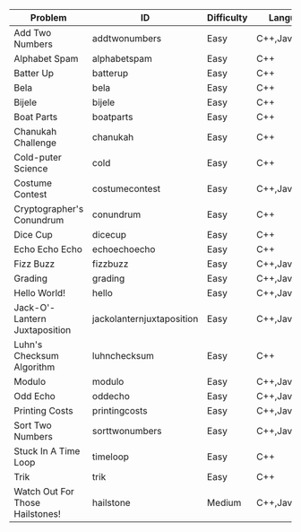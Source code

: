 Problem|ID|Difficulty|Languages
---|---|---|---
Add Two Numbers|addtwonumbers|Easy|C++,Java,Python
Alphabet Spam|alphabetspam|Easy|C++
Batter Up|batterup|Easy|C++
Bela|bela|Easy|C++
Bijele|bijele|Easy|C++
Boat Parts|boatparts|Easy|C++
Chanukah Challenge|chanukah|Easy|C++
Cold-puter Science|cold|Easy|C++
Costume Contest|costumecontest|Easy|C++,Java
Cryptographer's Conundrum|conundrum|Easy|C++
Dice Cup|dicecup|Easy|C++
Echo Echo Echo|echoechoecho|Easy|C++
Fizz Buzz|fizzbuzz|Easy|C++,Java
Grading|grading|Easy|C++,Java,Python
Hello World!|hello|Easy|C++,Java,Python
Jack-O'-Lantern Juxtaposition|jackolanternjuxtaposition|Easy|C++,Java,Python
Luhn's Checksum Algorithm|luhnchecksum|Easy|C++
Modulo|modulo|Easy|C++,Java,Python
Odd Echo|oddecho|Easy|C++,Java
Printing Costs|printingcosts|Easy|C++,Java
Sort Two Numbers|sorttwonumbers|Easy|C++,Java
Stuck In A Time Loop|timeloop|Easy|C++
Trik|trik|Easy|C++
Watch Out For Those Hailstones!|hailstone|Medium|C++,Java
